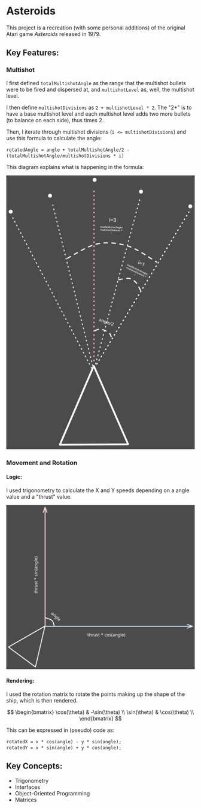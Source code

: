 # Asteroids

This project is a recreation (with some personal additions) of the original Atari game _Asteroids_ released in 1979.

## Key Features:

### Multishot

I first defined `totalMultishotAngle` as the range that the multishot bullets were to be fired and dispersed at, and `multishotLevel` as, well, the multishot level.

I then define `multishotDivisions` as `2 + multishotLevel * 2`. The "2+" is to have a base multishot level and each multishot level adds two more bullets (to balance on each side), thus times 2.

Then, I iterate through multishot divisions (`i <= multishotDivisions`) and use this formula to calculate the angle:

```
rotatedAngle = angle + totalMultishotAngle/2 - (totalMultishotAngle/multishotDivisions * i)
```

This diagram explains what is happening in the formula:

![Multishot.svg](Multishot.svg)
### Movement and Rotation

#### Logic:
I used trigonometry to calculate the X and Y speeds depending on a angle value and a "thrust" value.

![Trig.svg](Trig.svg)
#### Rendering:
I used the rotation matrix to rotate the points making up the shape of the ship, which is then rendered.

$$
\begin{bmatrix}
\cos(\theta) & -\sin(\theta) \\
\sin(\theta) & \cos(\theta)  \\ 
\end{bmatrix}
$$

This can be expressed in (pseudo) code as:

```
rotatedX = x * cos(angle) - y * sin(angle);
rotatedY = x * sin(angle) + y * cos(angle);
```


## Key Concepts:
- Trigonometry
- Interfaces
- Object-Oriented Programming
- Matrices

